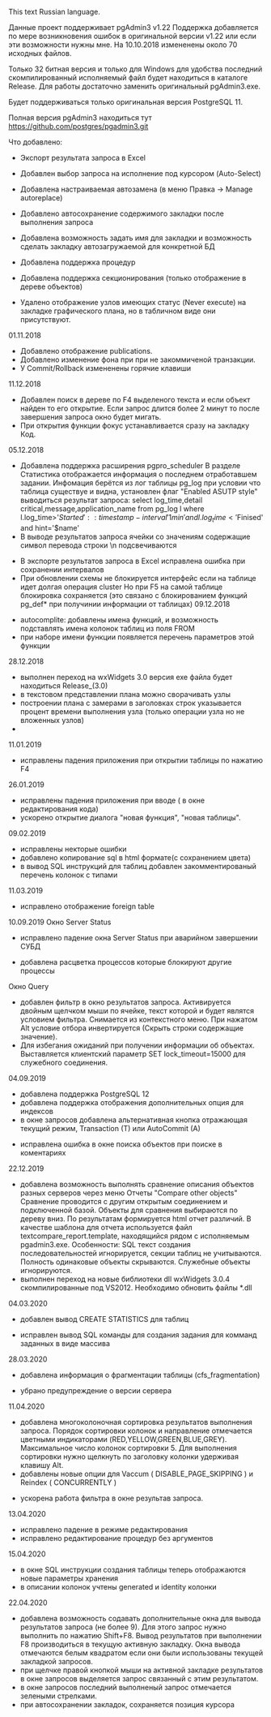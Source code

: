 This text Russian language.

Данные проект поддерживает pgAdmin3 v1.22
Поддержка добавляется по мере возникновения ошибок в оригинальной версии v1.22 или если эти возможности нужны мне.
На 10.10.2018 измененены около 70 исходных файлов.

Только 32 битная версия и только для Windows
для удобства последний скомпилированный исполняемый файл будет находиться в каталоге Release.
Для работы достаточно заменить оригинальный pgAdmin3.exe.

Будет поддерживаться только оригинальная версия PostgreSQL 11.

Полная версия pgAdmin3 находиться тут https://github.com/postgres/pgadmin3.git

Что добавлено:
 - Экспорт результата запроса в Excel
 - Добавлен выбор запроса на исполнение под курсором (Auto-Select)
 - Добавлена настраиваемая автозамена (в меню Правка -> Manage autoreplace)
 - Добавлено автосохранение содержимого закладки после выполнения запроса
 - Добавлена возможность задать имя для закладки и возможность сделать закладку автозагружаемой для конкретной БД

 - Добавлена поддержка процедур
 - Добавлена поддержка секционирования (только отображение в дереве объектов)

 - Удалено отображение узлов имеющих статус (Never execute) на закладке графического плана, но в табличном виде они присутствуют.

01.11.2018
 - Добавлено отображение publications.
 - Добавлено изменение фона при при не закоммиченой транзакции.
 - У Commit/Rollback измененены горячие клавиши

11.12.2018
 - Добавлен поиск в дереве по F4 выделеного текста и если объект найден то его открытие.
   Если запрос длится более 2 минут то после завершения запроса окно будет мигать.
 - При открытия функции фокус устанавливается сразу на закладку Код.

05.12.2018
 - Добавлена поддержка расширения pgpro_scheduler
   В разделе Статистика отображается информация о последнем отработавшем задании.
   Инфомация берётся из лог таблицы pg_log при условии что таблица существуе и видна, установлен флаг "Enabled ASUTP style"
   выводиться результат запроса: select log_time,detail critical,message,application_name from pg_log l where l.log_time>'$Started'::timestamp - interval '1min' and l.log_time<'$Finised' and hint='$name'
 - В выводе результатов запроса ячейки со значениям содержащие символ перевода строки \n подсвечиваются
 * В экспорте результатов запроса в Excel исправлена ошибка при сохранении интервалов
 * При обновлении схемы не блокируется интерфейс если на таблице идет долгая операция cluster
   Но при F5 на самой таблице блокировка сохраняется (это связано с блокированием функций pg_def* при получинии информации от таблицах)
09.12.2018
 - autocomplite: добавлены имена функций, и возможность подставлять имена колонок таблиц из поля FROM
 - при наборе имени функции появляется перечень параметров этой функции

28.12.2018
 - выполнен переход на wxWidgets 3.0 версия exe файла будет находиться Release_(3.0)
 - в текстовом представлении плана можно сворачивать узлы
 - построении плана с замерами в заголовках строк указывается процент времени выполнения узла (только операции узла но не вложенных узлов)
 - 

11.01.2019
 - исправлены падения приложения при открытии таблицы по нажатию F4

26.01.2019
 - исправлены падения приложения при вводе ( в окне редактирования кода)
 - ускорено открытие диалога "новая функция", "новая таблицы".

09.02.2019
 - исправлены некторые ошибки
 - добавлено копирование sql в html формате(с сохранением цвета)
 - в вывод SQL инструкций для таблиц добавлен закомментированый перечень колонок с типами

11.03.2019
 - исправлено отображение foreign table

10.09.2019 
 Окно Server Status

 * исправлено падение окна Server Status при аварийном завершении СУБД
 - добавлена расцветка процессов которые блокируют другие процессы

 Окно Query

 - добавлен фильтр в окно результатов запроса. Активируется двойным щелчком мыши по ячейке, текст которой и будет являтся условием фильтра. Снимается из контекстного меню.
   При нажатом Alt условие отбора инвертируется (Скрыть строки содержащие значение).
 - Для избегания ожиданий при получении информации об объектах. Выставляется клиентский параметр SET lock_timeout=15000 для служебного соединения.

04.09.2019
 - добавлена поддержка PostgreSQL 12
 - добавлена поддержка отображения дополнительных опция для индексов
 - в окне запросов добавлена альтернативная кнопка отражающая текущий режим, Transaction (T) или AutoCommit (A)
 * исправлена ошибка в окне поиска объектов при поиске в коментариях

22.12.2019
 - добавлена возможность выполнять сравнение описания объектов разных серверов через меню Отчеты "Compare other objects"
   Сравнение проводится с другим открытым соединением и подключенной базой. Объекты для сравнения выбираются по дереву вниз.
   По результатам формируется html отчет различий. 
   В качестве шаблона для отчета используется файл textcompare_report.template, находящийся рядом с исполняемым pgadmin3.exe.
   Особенности: SQL текст создания последовательностей игнорируется, секции таблиц не учитываются. Полность одинаковые объекты скрываются. Служебные объекты игнорируются.
 - выполнен переход на новые библиотеки dll wxWidgets 3.0.4 скомпилированные под VS2012. Необходимо обновить файлы *.dll
 
04.03.2020
 - добавлен вывод CREATE STATISTICS для таблиц
 * исправлен вывод SQL команды для создания задания для комманд заданных в виде массива

28.03.2020
 - добавлена информация о фрагментации таблицы (cfs_fragmentation)
 * убрано предупреждение о версии сервера

11.04.2020
 - добавлена многоколоночная сортировка результатов выполнения запроса. Порядок сортировки колонок и направление отмечается цветными индикаторами (RED,YELLOW,GREEN,BLUE,GREY).
   Максимальное число колонок сортировки 5. Для выполнения сортировки нужно щелкнуть по заголовку колонки удерживая клавишу Alt.
 - добавлены новые опции для Vaccum ( DISABLE_PAGE_SKIPPING ) и Reindex ( CONCURRENTLY )
 * ускорена работа фильтра в окне результав запроса.

13.04.2020
 * исправлено падение в режиме редактирования
 * исправлено редактирование процедур без аргументов

15.04.2020
 * в окне SQL инструкции создания таблицы теперь отображаются новые параметры хранения
 * в описании колонок учтены generated и identity колонки

22.04.2020
 - добавлена возможность содавать дополнительные окна для вывода результатов запроса (не более 9).
   Для этого запрос нужно выполнить по нажатию Shift+F8.  Вывод результатов при выполнении F8 производиться в текущую активную закладку.
   Окна вывода отмечаются белым квадратом если они были использованы текущей закладкой запросов.
 - при щелчке правой кнопкой мыши на активной закладке результатов в окне запросов выделяется запрос связанный с этим результатом.
 - в окне запросов последний выполненый запрос отмечается зелеными стрелками.
 - при автосохранении закладок, сохраняется позиция курсора


   




 

